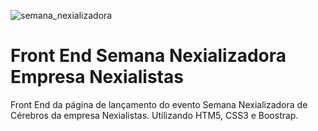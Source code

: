 ![semana_nexializadora](https://user-images.githubusercontent.com/47859496/60739760-8253e800-9f39-11e9-99c6-88ffb72892d9.png)
# Front End Semana Nexializadora Empresa Nexialistas
Front End da página de lançamento do evento Semana Nexializadora de Cérebros da empresa Nexialistas. Utilizando HTM5, CSS3 e Boostrap.

